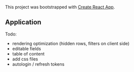 This project was bootstrapped with [Create React App](https://github.com/facebook/create-react-app).

## Application

Todo:
* rendering optimization (hidden rows, filters on client side)
* editable fields
* table of content
* add css files
* autologin / refresh tokens
